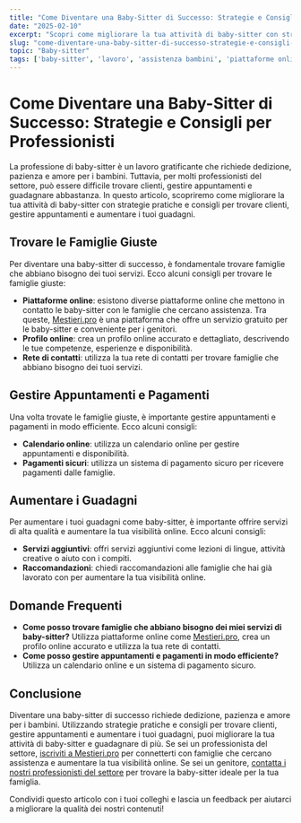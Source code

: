 ```yaml
---
title: "Come Diventare una Baby-Sitter di Successo: Strategie e Consigli per Professionisti"
date: "2025-02-10"
excerpt: "Scopri come migliorare la tua attività di baby-sitter con strategie pratiche e consigli per trovare clienti, gestire appuntamenti e aumentare i tuoi guadagni."
slug: "come-diventare-una-baby-sitter-di-successo-strategie-e-consigli-per-professionisti"
topic: "Baby-sitter"
tags: ['baby-sitter', 'lavoro', 'assistenza bambini', 'piattaforme online']
---
```

# Come Diventare una Baby-Sitter di Successo: Strategie e Consigli per Professionisti

La professione di baby-sitter è un lavoro gratificante che richiede dedizione, pazienza e amore per i bambini. Tuttavia, per molti professionisti del settore, può essere difficile trovare clienti, gestire appuntamenti e guadagnare abbastanza. In questo articolo, scopriremo come migliorare la tua attività di baby-sitter con strategie pratiche e consigli per trovare clienti, gestire appuntamenti e aumentare i tuoi guadagni.

## Trovare le Famiglie Giuste

Per diventare una baby-sitter di successo, è fondamentale trovare famiglie che abbiano bisogno dei tuoi servizi. Ecco alcuni consigli per trovare le famiglie giuste:

* **Piattaforme online**: esistono diverse piattaforme online che mettono in contatto le baby-sitter con le famiglie che cercano assistenza. Tra queste, [Mestieri.pro](https://mestieri.pro/info) è una piattaforma che offre un servizio gratuito per le baby-sitter e conveniente per i genitori.
* **Profilo online**: crea un profilo online accurato e dettagliato, descrivendo le tue competenze, esperienze e disponibilità.
* **Rete di contatti**: utilizza la tua rete di contatti per trovare famiglie che abbiano bisogno dei tuoi servizi.

## Gestire Appuntamenti e Pagamenti

Una volta trovate le famiglie giuste, è importante gestire appuntamenti e pagamenti in modo efficiente. Ecco alcuni consigli:

* **Calendario online**: utilizza un calendario online per gestire appuntamenti e disponibilità.
* **Pagamenti sicuri**: utilizza un sistema di pagamento sicuro per ricevere pagamenti dalle famiglie.

## Aumentare i Guadagni

Per aumentare i tuoi guadagni come baby-sitter, è importante offrire servizi di alta qualità e aumentare la tua visibilità online. Ecco alcuni consigli:

* **Servizi aggiuntivi**: offri servizi aggiuntivi come lezioni di lingue, attività creative o aiuto con i compiti.
* **Raccomandazioni**: chiedi raccomandazioni alle famiglie che hai già lavorato con per aumentare la tua visibilità online.

## Domande Frequenti

* **Come posso trovare famiglie che abbiano bisogno dei miei servizi di baby-sitter?**
 Utilizza piattaforme online come [Mestieri.pro](https://mestieri.pro/info), crea un profilo online accurato e utilizza la tua rete di contatti.
* **Come posso gestire appuntamenti e pagamenti in modo efficiente?**
 Utilizza un calendario online e un sistema di pagamento sicuro.

## Conclusione

Diventare una baby-sitter di successo richiede dedizione, pazienza e amore per i bambini. Utilizzando strategie pratiche e consigli per trovare clienti, gestire appuntamenti e aumentare i tuoi guadagni, puoi migliorare la tua attività di baby-sitter e guadagnare di più. Se sei un professionista del settore, [iscriviti a Mestieri.pro](https://mestieri.pro/info) per connetterti con famiglie che cercano assistenza e aumentare la tua visibilità online. Se sei un genitore, [contatta i nostri professionisti del settore](https://mestieri.pro) per trovare la baby-sitter ideale per la tua famiglia.

Condividi questo articolo con i tuoi colleghi e lascia un feedback per aiutarci a migliorare la qualità dei nostri contenuti!
